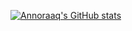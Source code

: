 [![Annoraaq's GitHub stats](https://github-readme-stats.vercel.app/api?username=annoraaq&theme=dark&show_icons=true)](https://github.com/anuraghazra/github-readme-stats)
